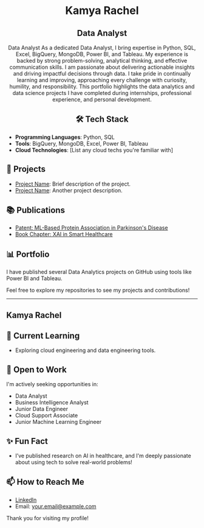<h1 align="center">Kamya Rachel</h1>

<h2 align="center">Data Analyst</h1>
 

<p align="center">Data Analyst
As a dedicated Data Analyst, I bring expertise in Python, SQL, Excel, BigQuery, MongoDB, Power BI, and Tableau. My experience is backed by strong problem-solving, analytical thinking, and effective communication skills. I am passionate about delivering actionable insights and driving impactful decisions through data. I take pride in continually learning and improving, approaching every challenge with curiosity, humility, and responsibility. This portfolio highlights the data analytics and data science projects I have completed during internships, professional experience, and personal development.
</p>

<h2 align="center">🛠️ Tech Stack</h2>

- **Programming Languages**: Python, SQL
- **Tools**: BigQuery, MongoDB, Excel, Power BI, Tableau
- **Cloud Technologies**: [List any cloud techs you're familiar with]

## 🔭 Projects
- [Project Name](link-to-repo): Brief description of the project.
- [Project Name](link-to-repo): Another project description.

## 📚 Publications
- [Patent: ML-Based Protein Association in Parkinson's Disease](link)
- [Book Chapter: XAI in Smart Healthcare](link)

## 📊 Portfolio
I have published several Data Analytics projects on GitHub using tools like Power BI and Tableau.

Feel free to explore my repositories to see my projects and contributions!

---

**Kamya Rachel**  
---

## 🌱 Current Learning
- Exploring cloud engineering and data engineering tools.
  
## 💼 Open to Work
I'm actively seeking opportunities in:
- Data Analyst
- Business Intelligence Analyst
- Junior Data Engineer
- Cloud Support Associate
- Junior Machine Learning Engineer

## ✨ Fun Fact
- I’ve published research on AI in healthcare, and I'm deeply passionate about using tech to solve real-world problems!

## 📫 How to Reach Me
- [LinkedIn](your-linkedin-url)
- Email: your.email@example.com

Thank you for visiting my profile!
